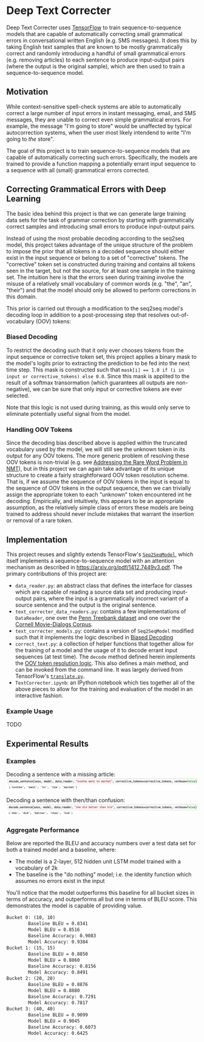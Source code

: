 # Deep Text Correcter

Deep Text Correcter uses [TensorFlow](https://www.tensorflow.org/) to train sequence-to-sequence models that are capable of automatically correcting small grammatical errors in conversational written English (e.g. SMS messages). It does this by taking English text samples that are known to be mostly grammatically correct and randomly introducing a handful of small grammatical errors (e.g. removing articles) to each sentence to produce input-output pairs (where the output is the original sample), which are then used to train a sequence-to-sequence model.

## Motivation
While context-sensitive spell-check systems are able to automatically correct a large number of input errors in instant messaging, email, and SMS messages, they are unable to correct even simple grammatical errors. For example, the message "I'm going to store" would be unaffected by typical autocorrection systems, when the user most likely intendend to write "I'm going to _the_ store".

The goal of this project is to train sequence-to-sequence models that are capable of automatically correcting such errors. Specifically, the models are trained to provide a function mapping a potentially errant input sequence to a sequence with all (small) grammatical errors corrected.

## Correcting Grammatical Errors with Deep Learning
The basic idea behind this project is that we can generate large training data sets for the task of grammar correction by starting with grammatically correct samples and introducing small errors to produce input-output pairs.

Instead of using the most probable decoding according to the seq2seq model, this project takes advantage of the unique structure of the problem to impose the prior that all tokens in a decoded sequence should either exist in the input sequence or belong to a set of "corrective" tokens. The "corrective" token set is constructed during training and contains all tokens seen in the target, but not the source, for at least one sample in the training set. The intuition here is that the errors seen during training involve the misuse of a relatively small vocabulary of common words (e.g. "the", "an", "their") and that the model should only be allowed to perform corrections in this domain.

This prior is carried out through a modification to the seq2seq model's decoding loop in addition to a post-processing step that resolves out-of-vocabulary (OOV) tokens:

### Biased Decoding
To restrict the decoding such that it only ever chooses tokens from the input sequence or corrective token set, this project applies a binary mask to the model's logits prior to extracting the prediction to be fed into the next time step. This mask is constructed such that `mask[i] == 1.0 if (i in input or corrective_tokens) else 0.0`. Since this mask is applited to the result of a softmax transormation (which guarantees all outputs are non-negative), we can be sure that only input or corrective tokens are ever selected.

Note that this logic is not used during training, as this would only serve to eliminate potentially useful signal from the model.

### Handling OOV Tokens
Since the decoding bias described above is applied within the truncated vocabulary used by the model, we will still see the unknown token in its output for any OOV tokens. The more generic problem of resolving these OOV tokens is non-trivial (e.g. see [Addressing the Rare Word Problem in NMT](https://arxiv.org/pdf/1410.8206v4.pdf)), but in this project we can again take advantage of its unique structure to create a fairly straightforward OOV token resolution scheme. That is, if we assume the sequence of OOV tokens in the input is equal to the sequence of OOV tokens in the output sequence, then we can trivially assign the appropriate token to each "unknown" token encountered int he decoding. Empirically, and intuitively, this appears to be an appropriate assumption, as the relatively simple class of errors these models are being trained to address should never include mistakes that warrant the insertion or removal of a rare token.

## Implementation
This project reuses and slightly extends TensorFlow's [`Seq2SeqModel`](https://github.com/tensorflow/tensorflow/blob/master/tensorflow/models/rnn/translate/seq2seq_model.py), which itself implements a sequence-to-sequence model with an attention mechanism as described in https://arxiv.org/pdf/1412.7449v3.pdf. The primary contributions of this project are:

- `data_reader.py`: an abstract class that defines the interface for classes which are capable of reading a source data set and producing input-output pairs, where the input is a grammatically incorrect variant of a source sentence and the output is the original sentence.
- `text_correcter_data_readers.py`: contains a few implementations of `DataReader`, one over the [Penn Treebank dataset](https://www.google.com/url?q=http://www.fit.vutbr.cz/~imikolov/rnnlm/simple-examples.tgz&usg=AFQjCNG0IP5OHusdIAdJIrrem-HMck9AzA) and one over the [Cornell Movie-Dialogs Corpus](http://www.cs.cornell.edu/~cristian/Cornell_Movie-Dialogs_Corpus.html).
- `text_correcter_models.py`: contains a version of `Seq2SeqModel` modified such that it implements the logic described in [Biased Decoding](#biased-decoding)
- `correct_text.py`: a collection of helper functions that together allow for the training of a model and the usage of it to decode errant input sequences (at test time). The `decode` method defined herein implements the [OOV token resolution logic](#handling-oov-tokens). This also defines a main method, and can be invoked from the command line. It was largely derived from TensorFlow's [`translate.py`](https://github.com/tensorflow/tensorflow/blob/master/tensorflow/models/rnn/translate/translate.py).
- `TextCorrecter.ipynb`: an IPython notebook which ties together all of the above pieces to allow for the training and evaluation of the model in an interactive fashion.

### Example Usage
TODO

## Experimental Results

### Examples
Decoding a sentence with a missing article:
![Example sentence correction](example_correction.png)

Decoding a sentence with then/than confusion:
![Example sentence correction](example_then_than_correction.png)

### Aggregate Performance
Below are reported the BLEU and accuracy numbers over a test data set for both a trained model and a baseline, where:
- The model is a 2-layer, 512 hidden unit LSTM model trained with a vocabulary of 2k
- The baseline is the "do nothing" model; i.e. the identity function which assumes no errors exist in the input

You'll notice that the model outperforms this baseline for all bucket sizes in terms of accuracy, and outperforms all but one in terms of BLEU score. This demonstrates the model is capable of providing value.

```
Bucket 0: (10, 10)
        Baseline BLEU = 0.8341
        Model BLEU = 0.8516
        Baseline Accuracy: 0.9083
        Model Accuracy: 0.9384
Bucket 1: (15, 15)
        Baseline BLEU = 0.8850
        Model BLEU = 0.8860
        Baseline Accuracy: 0.8156
        Model Accuracy: 0.8491
Bucket 2: (20, 20)
        Baseline BLEU = 0.8876
        Model BLEU = 0.8880
        Baseline Accuracy: 0.7291
        Model Accuracy: 0.7817
Bucket 3: (40, 40)
        Baseline BLEU = 0.9099
        Model BLEU = 0.9045
        Baseline Accuracy: 0.6073
        Model Accuracy: 0.6425
```
